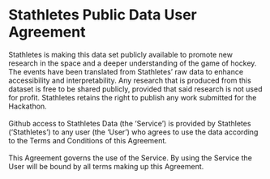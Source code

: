 # Stathletes Public Data User Agreement
Stathletes is making this data set publicly available to promote new research in the space and a deeper understanding of the game of hockey. The events have been translated from Stathletes’ raw data to enhance accessibility and interpretability. Any research that is produced from this dataset is free to be shared publicly, provided that said research is not used for profit. Stathletes retains the right to publish any work submitted for the Hackathon.
<br>
<br>
Github access to Stathletes Data (the ‘Service’) is provided by Stathletes (‘Stathletes’) to any user (the ‘User’) who agrees to use the data according to the Terms and Conditions of this Agreement.
<br>
<br>
This Agreement governs the use of the Service. By using the Service the User will be bound by all terms making up this Agreement.

